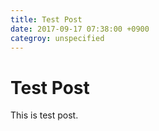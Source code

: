 ```yaml
---
title: Test Post
date: 2017-09-17 07:38:00 +0900
categroy: unspecified
---
```


# Test Post

This is test post.

